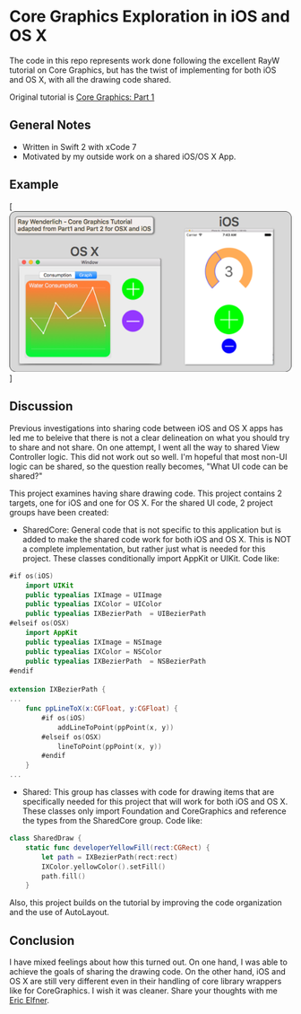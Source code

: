 # Core Graphics Exploration in iOS and OS X

The code in this repo represents work done following the excellent RayW tutorial on Core Graphics, but has the twist of implementing for both iOS and OS X, with all the drawing code shared.

Original tutorial is [Core Graphics: Part 1](http://www.raywenderlich.com/90690/modern-core-graphics-with-swift-part-1)

## General Notes

- Written in Swift 2 with xCode 7
- Motivated by my outside work on a shared iOS/OS X App.

## Example

[![Image](./readme1.png)]

## Discussion

Previous investigations into sharing code between iOS and OS X apps has led me to beleive that there is not a clear delineation on what you should try to share and not share. On one attempt, I went all the way to shared View Controller logic. This did not work out so well. I'm hopeful that most non-UI logic can be shared, so the question really becomes, "What UI code can be shared?"

This project examines having share drawing code. This project contains 2 targets, one for iOS and one for OS X. For the shared UI code, 2 project groups have been created:

- SharedCore: General code that is not specific to this application but is added to make the shared code work for both iOS and OS X. This is NOT a complete implementation, but rather just what is needed for this project. These classes conditionally import AppKit or UIKit. Code like:

```swift
#if os(iOS)
    import UIKit
    public typealias IXImage = UIImage
    public typealias IXColor = UIColor
    public typealias IXBezierPath  = UIBezierPath
#elseif os(OSX)
    import AppKit
    public typealias IXImage = NSImage
    public typealias IXColor = NSColor
    public typealias IXBezierPath  = NSBezierPath
#endif

extension IXBezierPath {
...
    func ppLineToX(x:CGFloat, y:CGFloat) {
        #if os(iOS)
            addLineToPoint(ppPoint(x, y))
        #elseif os(OSX)
            lineToPoint(ppPoint(x, y))
        #endif
    }
...
```

- Shared: This group has classes with code for drawing items that are specifically needed for this project that will work for both iOS and OS X. These classes only import Foundation and CoreGraphics and reference the types from the SharedCore group. Code like:

```swift
class SharedDraw {
    static func developerYellowFill(rect:CGRect) {
        let path = IXBezierPath(rect:rect)
        IXColor.yellowColor().setFill()
        path.fill()
    }
```

Also, this project builds on the tutorial by improving the code organization and the use of AutoLayout.

## Conclusion

I have mixed feelings about how this turned out. On one hand, I was able to achieve the goals of sharing the drawing code. On the other hand, iOS and OS X are still very different even in their handling of core library wrappers like for CoreGraphics. I wish it was cleaner. Share your thoughts with me [Eric Elfner](mailto:eric.elfner@zcage.com).

